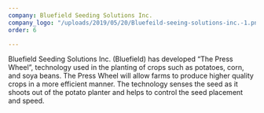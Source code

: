 ```yaml
---
company: Bluefield Seeding Solutions Inc.
company_logo: "/uploads/2019/05/20/Bluefeild-seeing-solutions-inc.-1.png"
order: 6

---
```

Bluefield Seeding Solutions Inc. (Bluefield) has developed “The Press Wheel”, technology used in the planting of crops such as potatoes, corn, and soya beans. The Press Wheel will allow farms to produce higher quality crops in a more efficient manner. The technology senses the seed as it shoots out of the potato planter and helps to control the seed placement and speed.
